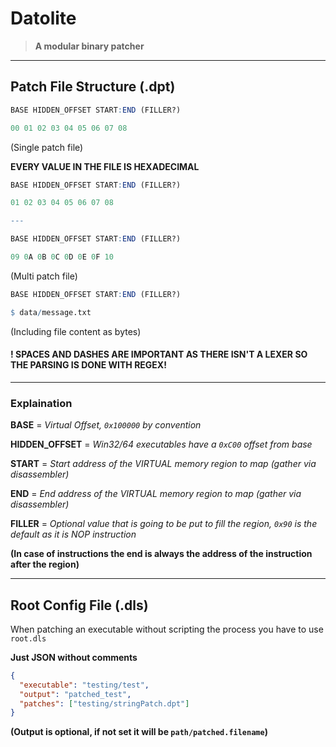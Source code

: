 # Datolite

> **A modular binary patcher**

---

## Patch File Structure (.dpt)

```r
BASE HIDDEN_OFFSET START:END (FILLER?)

00 01 02 03 04 05 06 07 08
```

(Single patch file)

**EVERY VALUE IN THE FILE IS HEXADECIMAL**

```r
BASE HIDDEN_OFFSET START:END (FILLER?)

01 02 03 04 05 06 07 08

---

BASE HIDDEN_OFFSET START:END (FILLER?)

09 0A 0B 0C 0D 0E 0F 10
```

(Multi patch file)

```r
BASE HIDDEN_OFFSET START:END (FILLER?)

$ data/message.txt

```

(Including file content as bytes)

#### ! SPACES AND DASHES ARE IMPORTANT AS THERE ISN'T A LEXER SO THE PARSING IS DONE WITH REGEX!

---

### Explaination

**BASE** = _Virtual Offset, `0x100000` by convention_

**HIDDEN_OFFSET** = _Win32/64 executables have a `0xC00` offset from base_

**START** = _Start address of the VIRTUAL memory region to map (gather via disassembler)_

**END** = _End address of the VIRTUAL memory region to map (gather via disassembler)_

**FILLER** = _Optional value that is going to be put to fill the region, `0x90` is the default as it is NOP instruction_

**(In case of instructions the end is always the address of the instruction after the region)**

---

## Root Config File (.dls)

When patching an executable without scripting the process you have to use `root.dls`

**Just JSON without comments**

```json
{
  "executable": "testing/test",
  "output": "patched_test",
  "patches": ["testing/stringPatch.dpt"]
}
```

**(Output is optional, if not set it will be `path/patched.filename`)**
